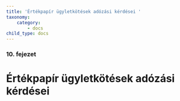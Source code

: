 ```yaml
---
title: 'Értékpapír ügyletkötések adózási kérdései '
taxonomy:
    category:
        - docs
child_type: docs
---
```


### 10. fejezet

# Értékpapír ügyletkötések adózási kérdései
